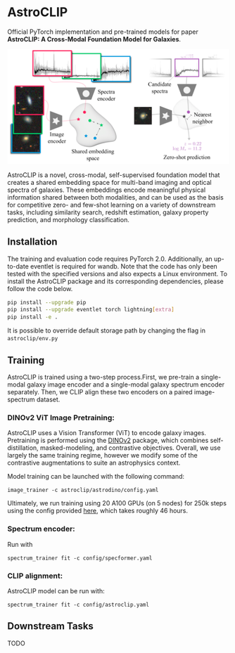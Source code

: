 # AstroCLIP

Official PyTorch implementation and pre-trained models for paper **AstroCLIP: A Cross-Modal Foundation Model for Galaxies**.

![image](assets/im_embedding.png)

AstroCLIP is a novel, cross-modal, self-supervised foundation model that creates a shared embedding space for multi-band imaging and optical spectra of galaxies. These embeddings encode meaningful physical information shared between both modalities, and can be used as the basis for competitive zero- and few-shot learning on a variety of downstream tasks, including similarity search, redshift estimation, galaxy property prediction, and morphology classification.

## Installation
The training and evaluation code requires PyTorch 2.0. Additionally, an up-to-date eventlet is required for wandb. Note that the code has only been tested with the specified versions and also expects a Linux environment. To install the AstroCLIP package and its corresponding dependencies, please follow the code below.

```bash
pip install --upgrade pip
pip install --upgrade eventlet torch lightning[extra]
pip install -e .
```
It is possible to override default storage path by changing the flag in `astroclip/env.py`

## Training

AstroCLIP is trained using a two-step process.First, we pre-train a single-modal galaxy image encoder and a single-modal galaxy spectrum encoder separately. Then, we CLIP align these two encoders on a paired image-spectrum dataset.

### DINOv2 ViT Image Pretraining:
AstroCLIP uses a Vision Transformer (ViT) to encode galaxy images. Pretraining is performed using the [DINOv2](https://github.com/facebookresearch/dinov2/tree/2302b6bf46953431b969155307b9bed152754069) package, which combines self-distillation, masked-modeling, and contrastive objectives. Overall, we use largely the same training regime, however we modify some of the contrastive augmentations to suite an astrophysics context.

Model training can be launched with the following command:
```
image_trainer -c astroclip/astrodino/config.yaml
```
Ultimately, we run training using 20 A100 GPUs (on 5 nodes) for 250k steps using the config provided [here](https://github.com/PolymathicAI/AstroCLIP_v2/blob/master/astroclip/astrodino/config.yaml), which takes roughly 46 hours.

### Spectrum encoder:

Run with
```
spectrum_trainer fit -c config/specformer.yaml

```

### CLIP alignment:

AstroCLIP model can be run with:
```
spectrum_trainer fit -c config/astroclip.yaml
```

## Downstream Tasks

TODO
